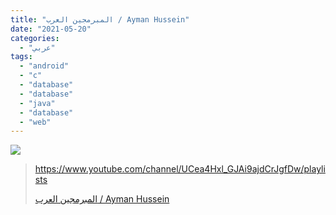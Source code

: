 ```yaml
---
title: "المبرمجين العرب / Ayman Hussein"
date: "2021-05-20"
categories:
  - "عربي"
tags:
  - "android"
  - "c"
  - "database"
  - "database"
  - "java"
  - "database"
  - "web"
---
```


![](https://yt3.ggpht.com/ytc/AAUvwnjnb0C0u322NU1M2AtN2OAClGKCujMlyfePp9qa=s176-c-k-c0x00ffffff-no-rj)

> https://www.youtube.com/channel/UCea4Hxl_GJAi9ajdCrJgfDw/playlists
>
> [المبرمجين العرب / Ayman Hussein](https://www.youtube.com/channel/UCea4Hxl_GJAi9ajdCrJgfDw/playlists)
